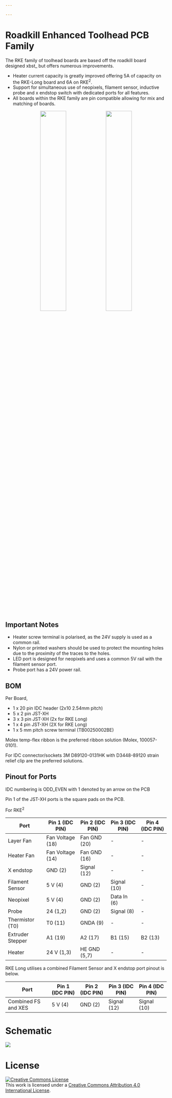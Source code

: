```yaml
---

---
```


# Roadkill Enhanced Toolhead PCB Family

The RKE family of toolhead boards are based off the roadkill board designed xbst_ but offers numerous improvements.

* Heater current capacity is greatly improved offering 5A of capacity on the RKE-Long board and 6A on RKE<sup>2</sup>. 
* Support for simultaneous use of neopixels, filament sensor, inductive probe and x endstop switch with dedicated ports for all features.
* All boards within the RKE family are pin compatible allowing for mix and matching of boards.

<p align="middle" >
  <img src="Images/RKE2.jpg" width="40%" />
  <img src="Images/RKE-Long.jpg" width="40%" /> 
</p>
 

## Important Notes

* Heater screw terminal is polarised, as the 24V supply is used as a common rail.
* Nylon or printed washers should be used to protect the mounting holes due to the proximity of the traces to the holes.
* LED port is designed for neopixels and uses a common 5V rail with the filament sensor port.
* Probe port has a 24V power rail.

## BOM

Per Board,

* 1 x 20 pin IDC header (2x10 2.54mm pitch)
* 5 x 2 pin JST-XH
* 3 x 3 pin JST-XH (2x for RKE Long)
* 1 x 4 pin JST-XH (2X for RKE Long)
* 1 x 5 mm pitch screw terminal (TB00250002BE)

Molex temp-flex ribbon is the preferred ribbon solution (Molex, 100057-0101).

For IDC connector/sockets 3M D89120-0131HK with D3448-89120 strain relief clip are the preferred solutions.

## Pinout for Ports

IDC numbering is ODD_EVEN with 1 denoted by an arrow on the PCB

Pin 1 of the JST-XH ports is the square pads on the PCB.

For RKE<sup>2</sup>

| Port             | Pin 1 (IDC PIN)  | Pin 2  (IDC PIN) | Pin 3  (IDC PIN) | Pin 4 (IDC PIN) |
| ---------------- | ---------------- | ---------------- | ---------------- | --------------- |
| Layer Fan        | Fan Voltage (18) | Fan GND (20)     | -                | -               |
| Heater Fan       | Fan Voltage (14) | Fan GND (16)     | -                | -               |
| X endstop        | GND (2)          | Signal (12)      | -                | -               |
| Filament Sensor  | 5 V (4)          | GND (2)          | Signal (10)      | -               |
| Neopixel         | 5 V (4)          | GND (2)          | Data In (6)      | -               |
| Probe            | 24 (1,2)         | GND (2)          | Signal (8)       | -               |
| Thermistor (T0)  | T0 (11)          | GNDA (9)         | -                | -               |
| Extruder Stepper | A1 (19)          | A2 (17)          | B1 (15)          | B2 (13)         |
| Heater           | 24 V (1,3)       | HE GND (5,7)     | -                | -               |

RKE Long utilises a combined Filament Sensor and X endstop port pinout is below.

| Port                | Pin 1 (IDC PIN) | Pin 2  (IDC PIN) | Pin 3  (IDC PIN) | Pin 4 (IDC PIN) |
| ------------------- | --------------- | ---------------- | ---------------- | --------------- |
| Combined FS and XES | 5 V (4)         | GND (2)          | Signal (12)      | Signal (10)     |

# Schematic

![](Images/Schematic.png)

# License
<a rel="license" href="http://creativecommons.org/licenses/by/4.0/"><img alt="Creative Commons License" style="border-width:0" src="https://i.creativecommons.org/l/by/4.0/88x31.png" /></a><br />This work is licensed under a <a rel="license" href="http://creativecommons.org/licenses/by/4.0/">Creative Commons Attribution 4.0 International License</a>.
